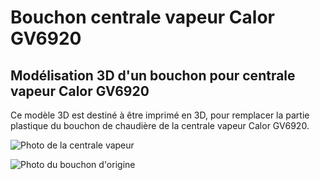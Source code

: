 # Bouchon centrale vapeur Calor GV6920
## Modélisation 3D d'un bouchon pour centrale vapeur Calor GV6920
Ce modèle 3D est destiné à être imprimé en 3D, pour remplacer la partie plastique du bouchon de chaudière de la centrale vapeur Calor GV6920.

![Photo de la centrale vapeur](https://images.duckduckgo.com/iu/?u=http%3A%2F%2Fecx.images-amazon.com%2Fimages%2FI%2F41Ca5fVT4QL.jpg&f=1 "La centrale vapeur Calor GV6920")


![Photo du bouchon d'origine](http://ecx.images-amazon.com/images/I/21vgV9sfDTL.jpg "Bouchon d'origine")
